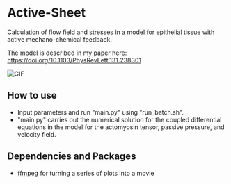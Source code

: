 # Active-Sheet
Calculation of flow field and stresses in a model for epithelial tissue with active mechano-chemical feedback. 

The model is described in my paper here: https://doi.org/10.1103/PhysRevLett.131.238301 

![GIF](https://github.com/aondoyima/mechano-chemical-model/blob/main/mov.gif)

## How to use
- Input parameters and run "main.py" using "run_batch.sh". 
- "main.py" carries out the numerical solution for the coupled differential equations in the model for the actomyosin tensor, passive pressure, and velocity field.

## Dependencies and Packages
- [ffmpeg](https://ffmpeg.org/) for turning a series of plots into a movie


